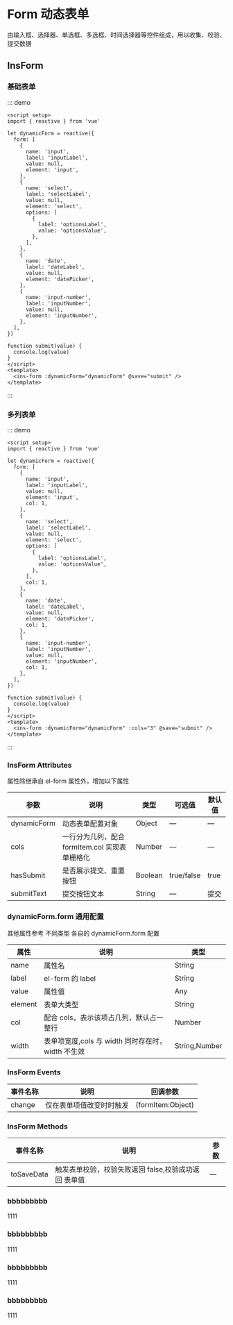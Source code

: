 # Form 动态表单

由输入框、选择器、单选框、多选框、时间选择器等控件组成，用以收集、校验、提交数据

## InsForm

### 基础表单

::: demo

```vue
<script setup>
import { reactive } from 'vue'

let dynamicForm = reactive({
  form: [
    {
      name: 'input',
      label: 'inputLabel',
      value: null,
      element: 'input',
    },
    {
      name: 'select',
      label: 'selectLabel',
      value: null,
      element: 'select',
      options: [
        {
          label: 'optionsLabel',
          value: 'optionsValue',
        },
      ],
    },
    {
      name: 'date',
      label: 'dateLabel',
      value: null,
      element: 'datePicker',
    },
    {
      name: 'input-number',
      label: 'inputNumber',
      value: null,
      element: 'inputNumber',
    },
  ],
})

function submit(value) {
  console.log(value)
}
</script>
<template>
  <ins-form :dynamicForm="dynamicForm" @save="submit" />
</template>
```

:::

### 多列表单

::: demo

```vue
<script setup>
import { reactive } from 'vue'

let dynamicForm = reactive({
  form: [
    {
      name: 'input',
      label: 'inputLabel',
      value: null,
      element: 'input',
      col: 1,
    },
    {
      name: 'select',
      label: 'selectLabel',
      value: null,
      element: 'select',
      options: [
        {
          label: 'optionsLabel',
          value: 'optionsValue',
        },
      ],
      col: 1,
    },
    {
      name: 'date',
      label: 'dateLabel',
      value: null,
      element: 'datePicker',
      col: 1,
    },
    {
      name: 'input-number',
      label: 'inputNumber',
      value: null,
      element: 'inputNumber',
      col: 1,
    },
  ],
})

function submit(value) {
  console.log(value)
}
</script>
<template>
  <ins-form :dynamicForm="dynamicForm" :cols="3" @save="submit" />
</template>
```

:::

### InsForm Attributes

属性除继承自 el-form 属性外，增加以下属性

| 参数        | 说明                                           | 类型    | 可选值     | 默认值 |
| ----------- | ---------------------------------------------- | ------- | ---------- | ------ |
| dynamicForm | 动态表单配置对象                               | Object  | —          | —      |
| cols        | 一行分为几列，配合 formItem.col 实现表单栅格化 | Number  | —          | —      |
| hasSubmit   | 是否展示提交、重置按钮                         | Boolean | true/false | true   |
| submitText  | 提交按钮文本                                   | String  | —          | 提交   |

### dynamicForm.form 通用配置

其他属性参考 不同类型 各自的 dynamicForm.form 配置

| 属性    | 说明                                              | 类型          |
| ------- | ------------------------------------------------- | ------------- |
| name    | 属性名                                            | String        |
| label   | el-form 的 label                                  | String        |
| value   | 属性值                                            | Any           |
| element | 表单大类型                                        | String        |
| col     | 配合 cols，表示该项占几列，默认占一整行           | Number        |
| width   | 表单项宽度,cols 与 width 同时存在时，width 不生效 | String,Number |

### InsForm Events

| 事件名称 | 说明                     | 回调参数          |
| -------- | ------------------------ | ----------------- |
| change   | 仅在表单项值改变时时触发 | (formItem:Object) |

### InsForm Methods

| 事件名称   | 说明                                                 | 参数 |
| ---------- | ---------------------------------------------------- | ---- |
| toSaveData | 触发表单校验，校验失败返回 false,校验成功返回 表单值 | —    |

### bbbbbbbbb

1111

### bbbbbbbbb

1111

### bbbbbbbbb

1111

### bbbbbbbbb

1111

